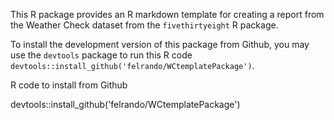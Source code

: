 
This R package provides an R markdown template for creating a report from the Weather Check dataset from the `fivethirtyeight` R package. 

To install the development version of this package from Github, you may use the `devtools` package to run this R code `devtools::install_github('felrando/WCtemplatePackage')`.


R code to install from Github 

devtools::install_github('felrando/WCtemplatePackage')
